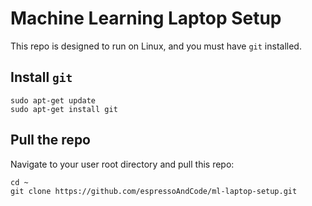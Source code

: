 # Machine Learning Laptop Setup

This repo is designed to run on Linux, and you must have `git` installed.

## Install `git`
```
sudo apt-get update
sudo apt-get install git
```

## Pull the repo

Navigate to your user root directory and pull this repo:
```
cd ~
git clone https://github.com/espressoAndCode/ml-laptop-setup.git
```

